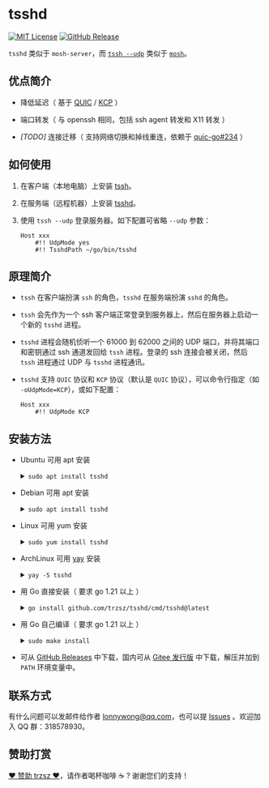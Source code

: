 # tsshd

[![MIT License](https://img.shields.io/badge/license-MIT-green.svg?style=flat)](https://choosealicense.com/licenses/mit/)
[![GitHub Release](https://img.shields.io/github/v/release/trzsz/tsshd)](https://github.com/trzsz/tsshd/releases)

`tsshd` 类似于 `mosh-server`，而 [`tssh --udp`](https://github.com/trzsz/trzsz-ssh) 类似于 [`mosh`](https://github.com/mobile-shell/mosh)。

## 优点简介

- 降低延迟（ 基于 [QUIC](https://github.com/quic-go/quic-go) / [KCP](https://github.com/xtaci/kcp-go) ）

- 端口转发（ 与 openssh 相同，包括 ssh agent 转发和 X11 转发 ）

- _[TODO]_ 连接迁移（ 支持网络切换和掉线重连，依赖于 [quic-go#234](https://github.com/quic-go/quic-go/issues/234) ）

## 如何使用

1. 在客户端（本地电脑）上安装 [tssh](https://github.com/trzsz/trzsz-ssh)。

2. 在服务端（远程机器）上安装 [tsshd](https://github.com/trzsz/tsshd)。

3. 使用 `tssh --udp` 登录服务器。如下配置可省略 `--udp` 参数：

   ```
   Host xxx
       #!! UdpMode yes
       #!! TsshdPath ~/go/bin/tsshd
   ```

## 原理简介

- `tssh` 在客户端扮演 `ssh` 的角色，`tsshd` 在服务端扮演 `sshd` 的角色。

- `tssh` 会先作为一个 ssh 客户端正常登录到服务器上，然后在服务器上启动一个新的 `tsshd` 进程。

- `tsshd` 进程会随机侦听一个 61000 到 62000 之间的 UDP 端口，并将其端口和密钥通过 ssh 通道发回给 `tssh` 进程。登录的 ssh 连接会被关闭，然后 `tssh` 进程通过 UDP 与 `tsshd` 进程通讯。

- `tsshd` 支持 `QUIC` 协议和 `KCP` 协议（默认是 `QUIC` 协议），可以命令行指定（如 `-oUdpMode=KCP`），或如下配置：

  ```
  Host xxx
      #!! UdpMode KCP
  ```

## 安装方法

- Ubuntu 可用 apt 安装

  <details><summary><code>sudo apt install tsshd</code></summary>

  ```sh
  sudo apt update && sudo apt install software-properties-common
  sudo add-apt-repository ppa:trzsz/ppa && sudo apt update

  sudo apt install tsshd
  ```

  </details>

- Debian 可用 apt 安装

  <details><summary><code>sudo apt install tsshd</code></summary>

  ```sh
  sudo apt install curl gpg
  curl -s 'https://keyserver.ubuntu.com/pks/lookup?op=get&search=0x7074ce75da7cc691c1ae1a7c7e51d1ad956055ca' \
    | gpg --dearmor -o /usr/share/keyrings/trzsz.gpg
  echo 'deb [signed-by=/usr/share/keyrings/trzsz.gpg] https://ppa.launchpadcontent.net/trzsz/ppa/ubuntu jammy main' \
    | sudo tee /etc/apt/sources.list.d/trzsz.list
  sudo apt update

  sudo apt install tsshd
  ```

  </details>

- Linux 可用 yum 安装

  <details><summary><code>sudo yum install tsshd</code></summary>

  - 国内推荐使用 [wlnmp](https://www.wlnmp.com/install) 源，安装 tsshd 只需要添加 wlnmp 源（ 配置 epel 源不是必须的 ）：

    ```sh
    curl -fsSL "https://sh.wlnmp.com/wlnmp.sh" | bash

    sudo yum install tsshd
    ```

  - 也可使用 [gemfury](https://gemfury.com/) 源（ 只要网络通，所有操作系统通用 ）

    ```sh
    echo '[trzsz]
    name=Trzsz Repo
    baseurl=https://yum.fury.io/trzsz/
    enabled=1
    gpgcheck=0' | sudo tee /etc/yum.repos.d/trzsz.repo

    sudo yum install tsshd
    ```

  </details>

- ArchLinux 可用 [yay](https://github.com/Jguer/yay) 安装

  <details><summary><code>yay -S tsshd</code></summary>

  ```sh
  yay -Syu
  yay -S tsshd
  ```

  </details>

- 用 Go 直接安装（ 要求 go 1.21 以上 ）

  <details><summary><code>go install github.com/trzsz/tsshd/cmd/tsshd@latest</code></summary>

  ```sh
  go install github.com/trzsz/tsshd/cmd/tsshd@latest
  ```

  安装后，`tsshd` 程序一般位于 `~/go/bin/` 目录下（ Windows 一般在 `C:\Users\your_name\go\bin\` ）。

  </details>

- 用 Go 自己编译（ 要求 go 1.21 以上 ）

  <details><summary><code>sudo make install</code></summary>

  ```sh
  git clone --depth 1 https://github.com/trzsz/tsshd.git
  cd tsshd
  make
  sudo make install
  ```

  </details>

- 可从 [GitHub Releases](https://github.com/trzsz/tsshd/releases) 中下载，国内可从 [Gitee 发行版](https://gitee.com/trzsz/tsshd/releases) 中下载，解压并加到 `PATH` 环境变量中。

## 联系方式

有什么问题可以发邮件给作者 <lonnywong@qq.com>，也可以提 [Issues](https://github.com/trzsz/tsshd/issues) 。欢迎加入 QQ 群：318578930。

## 赞助打赏

[❤️ 赞助 trzsz ❤️](https://github.com/trzsz)，请作者喝杯咖啡 ☕ ? 谢谢您们的支持！
